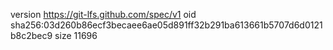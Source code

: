 version https://git-lfs.github.com/spec/v1
oid sha256:03d260b86ecf3becaee6ae05d891ff32b291ba613661b5707d6d0121b8c2bec9
size 11696

